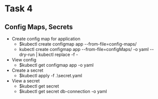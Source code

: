 # Task 4

## Config Maps, Secrets

* Create config map for application
    * $kubectl create configmap app --from-file=config-maps/
    * kubectl create configmap app --from-file=configMaps/ -o yaml --dry-run | kubectl replace -f -
* View config 
  * $kubectl get configmap app -o yaml
* Create a secret
  * $kubectl apply -f .\secret.yaml
* View a secret
  * $kubectl get secret
  * $kubectl get secret db-connection -o yaml